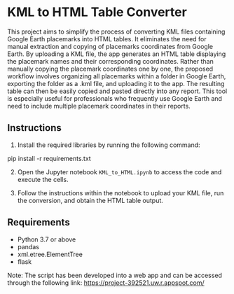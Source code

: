 
# KML to HTML Table Converter

This project aims to simplify the process of converting KML files containing Google Earth placemarks into HTML tables. It eliminates the need for manual extraction and copying of placemarks coordinates from Google Earth. By uploading a KML file, the app generates an HTML table displaying the placemark names and their corresponding coordinates. Rather than manually copying the placemark coordinates one by one, the proposed workflow involves organizing all placemarks within a folder in Google Earth, exporting the folder as a .kml file, and uploading it to the app. The resulting table can then be easily copied and pasted directly into any report. This tool is especially useful for professionals who frequently use Google Earth and need to include multiple placemark coordinates in their reports.

## Instructions

1. Install the required libraries by running the following command:
   
pip install -r requirements.txt

2. Open the Jupyter notebook `KML_to_HTML.ipynb` to access the code and execute the cells.

3. Follow the instructions within the notebook to upload your KML file, run the conversion, and obtain the HTML table output.

## Requirements

- Python 3.7 or above
- pandas
- xml.etree.ElementTree
- flask


Note:                                                                                                                                                      The script has been developed into a web app and can be accessed through the following link:  https://project-392521.uw.r.appspot.com/                
